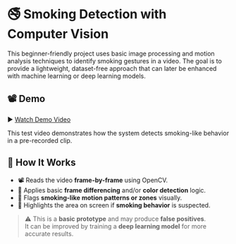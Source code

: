 # 🚭 Smoking Detection with Computer Vision


This beginner-friendly project uses basic image processing and motion analysis techniques to identify smoking gestures in a video. The goal is to provide a lightweight, dataset-free approach that can later be enhanced with machine learning or deep learning models.

## 📽️ Demo

▶️ [Watch Demo Video](https://drive.google.com/file/d/1WmtxETFAkYsbXaRbmHAl8xohkaCa48wy/preview)

This test video demonstrates how the system detects smoking-like behavior in a pre-recorded clip.

## 🧠 How It Works

- 📽️ Reads the video **frame-by-frame** using OpenCV.
- 🔄 Applies basic **frame differencing** and/or **color detection** logic.
- 🚬 Flags **smoking-like motion patterns or zones** visually.
- 🎯 Highlights the area on screen if **smoking behavior** is suspected.

> ⚠️ This is a **basic prototype** and may produce **false positives**.  
> It can be improved by training a **deep learning model** for more accurate results.
